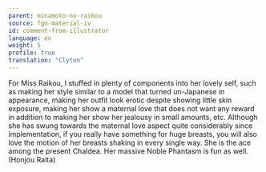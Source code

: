 ```yaml
---
parent: minamoto-no-raikou
source: fgo-material-iv
id: comment-from-illustrator
language: en
weight: 5
profile: true
translation: "Clyton"
---
```


For Miss Raikou, I stuffed in plenty of components into her lovely self, such as making her style similar to a model that turned un-Japanese in appearance, making her outfit look erotic despite showing little skin exposure, making her show a maternal love that does not want any reward in addition to making her show her jealousy in small amounts, etc. Although she has swung towards the maternal love aspect quite considerably since implementation, if you really have something for huge breasts, you will also love the motion of her breasts shaking in every single way. She is the ace among the present Chaldea. Her massive Noble Phantasm is fun as well. (Honjou Raita)
